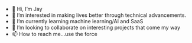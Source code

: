 - 👋 Hi, I’m Jay
- 👀 I’m interested in making lives better through technical advancements.
- 🌱 I’m currently learning machine learning/AI and SaaS
- 💞️ I’m looking to collaborate on interesting projects that come my way
- 📫 How to reach me...use the force

<!---
j030n/j030n is a ✨ special ✨ repository because its `README.md` (this file) appears on your GitHub profile.
You can click the Preview link to take a look at your changes.
--->
